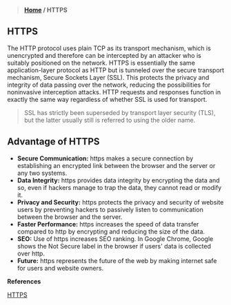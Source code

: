 > **[Home](https://github.com/RakeshKengale/RaKKeN)  /  HTTPS**


## HTTPS

The HTTP protocol uses plain TCP as its transport mechanism, which is unencrypted and therefore can be intercepted by an attacker who is suitably positioned on the network. HTTPS is essentially the same application-layer protocol as HTTP but is tunneled over the secure transport mechanism, Secure Sockets Layer (SSL). This protects the privacy and integrity of data passing over the network, reducing the possibilities for noninvasive interception attacks. HTTP requests and responses function in exactly the same way regardless of whether SSL is used for transport.

> SSL has strictly been superseded by transport layer security (TLS), but the latter usually still is referred to using the older name.

## Advantage of HTTPS

- __Secure Communication:__ https makes a secure connection by establishing an encrypted link between the browser and the server or any two systems.
- __Data Integrity:__ https provides data integrity by encrypting the data and so, even if hackers manage to trap the data, they cannot read or modify it.
- __Privacy and Security:__ https protects the privacy and security of website users by preventing hackers to passively listen to communication between the browser and the server.
- __Faster Performance:__ https increases the speed of data transfer compared to http by encrypting and reducing the size of the data.
- __SEO:__ Use of https increases SEO ranking. In Google Chrome, Google shows the Not Secure label in the browser if users' data is collected over http.
- __Future:__ https represents the future of the web by making internet safe for users and website owners.


**References**


[HTTPS](https://en.wikipedia.org/wiki/HTTPS)
